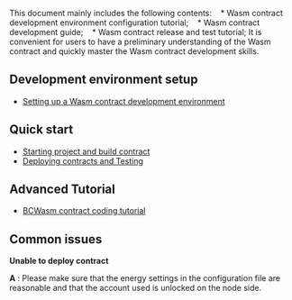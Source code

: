 This document mainly includes the following contents:
   * Wasm contract development environment configuration tutorial;
   * Wasm contract development guide;
   * Wasm contract release and test tutorial;
It is convenient for users to have a preliminary understanding of the Wasm contract and quickly master the Wasm contract development skills.

## Development environment setup

* [Setting up a Wasm contract development environment](/en-us/WASMContract/[English]-WASMTutorial.md#1-platone-release-packages-introduction)

## Quick start

* [Starting project and build contract](/en-us/WASMContract/[English]-WASMTutorial.md#2-build-project-and-contracts)
* [Deploying contracts and Testing](/en-us/WASMContract/[English]-WASMTutorial.md#3-deploy-and-invoke-contract)

## Advanced Tutorial
* [BCWasm contract coding tutorial](/en-us/WASMContract/[English]-WASMTutorial.md#5-appendix-bcwasm-contract-standards)

## Common issues

**Unable to deploy contract**

**A** : Please make sure that the energy settings in the configuration file are reasonable and that the account used is unlocked on the node side.

